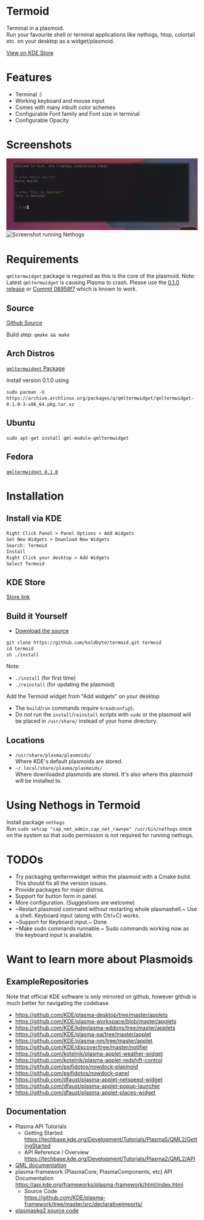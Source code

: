 # Termoid

Terminal in a plasmoid.  
Run your favourite shell or terminal applications like nethogs, htop, colortail etc. on your desktop as a widget/plasmoid.

[View on KDE Store](https://store.kde.org/p/1169451/)

# Features
* Terminal :)
* Working keyboard and mouse input
* Comes with many inbuilt color schemes 
* Configurable Font family and Font size in terminal
* Configurable Opacity 

# Screenshots
![Screenshot showing keyboard input](screenshot.png)
![Screenshot running Nethogs](https://cn.pling.com/img/e/6/3/4/23df0d53b03331a44f31d8b55b9fc93f6a4a.png)

# Requirements
`qmltermwidget` package is required as this is the core of the plasmoid.
Note: Latest `qmltermwidget` is causing Plasma to crash. 
Please use the [0.1.0 release](https://github.com/Swordfish90/qmltermwidget/tree/v0.1.0) or [Commit 08958f7](https://github.com/Swordfish90/qmltermwidget/commit/08958f7c83a7d05627f623b8904f3e79a0b7366b) which is known to work.

## Source

[Github Source](https://github.com/Swordfish90/qmltermwidget)  

Build step: `qmake && make`

## Arch Distros 

[`qmltermwidget` Package](https://www.archlinux.org/packages/community/x86_64/qmltermwidget/)  

Install version 0.1.0 using 
```
sudo pacman -U https://archive.archlinux.org/packages/q/qmltermwidget/qmltermwidget-0.1.0-3-x86_64.pkg.tar.xz
```

## Ubuntu 

`sudo apt-get install qml-module-qmltermwidget`  

## Fedora
[`qmltermwidget 0.1.0`](https://koji.fedoraproject.org/koji/buildinfo?buildID=1129411)

# Installation

## Install via KDE

    Right Click Panel > Panel Options > Add Widgets
    Get New Widgets > Download New Widgets
    Search: Termoid
    Install
    Right Click your desktop > Add Widgets
    Select Termoid


## KDE Store
[Store link](https://store.kde.org/p/1169451/)

## Build it Yourself
* [Download the source](https://github.com/koldbyte/termoid/archive/master.zip)

```
git clone https://github.com/koldbyte/termoid.git termoid
cd termoid
sh ./install
```

Note:  
* `./install`      (for first time)
* `./reinstall`    (for updating the plasmoid)

Add the Termoid widget from "Add widgets" on your desktop

* The `build`/`run` commands require `kreadconfig5`.
* Do *not* run the `install`/`reinstall` scripts with `sudo` or the plasmoid will be placed in `/usr/share/` instead of your home directory.

## Locations

* `/usr/share/plasma/plasmoids/`  
  Where KDE's default plasmoids are stored.
* `~/.local/share/plasma/plasmoids/`  
  Where downloaded plasmoids are stored. It's also where this plasmoid will be installed to.

# Using Nethogs in Termoid
Install package `nethogs`  
Run `sudo setcap "cap_net_admin,cap_net_raw+pe" /usr/bin/nethogs` once on the system so that sudo permission is not required for running nethogs.

# TODOs
* Try packaging qmltermwidget within the plasmoid with a Cmake build. This should fix all the version issues.
* Provide packages for major distros.
* Support for button form in panel.
* More configuration. (Suggestions are welcome)
* ~Restart plasmoid command without restarting whole plasmashell.~ Use a shell. Keyboard input (along with Ctrl+C) works.
* ~Support for Keyboard input.~ Done
* ~Make sudo commands runnable.~ Sudo commands working now as the keyboard input is available.

# Want to learn more about Plasmoids
## ExampleRepositories

Note that official KDE software is only mirrored on github, however github is much better for navigating the codebase.

* https://github.com/KDE/plasma-desktop/tree/master/applets
* https://github.com/KDE/plasma-workspace/blob/master/applets
* https://github.com/KDE/kdeplasma-addons/tree/master/applets
* https://github.com/KDE/plasma-pa/tree/master/applet
* https://github.com/KDE/plasma-nm/tree/master/applet
* https://github.com/KDE/discover/tree/master/notifier
* https://github.com/kotelnik/plasma-applet-weather-widget
* https://github.com/kotelnik/plasma-applet-redshift-control
* https://github.com/psifidotos/nowdock-plasmoid
* https://github.com/psifidotos/nowdock-panel
* https://github.com/dfaust/plasma-applet-netspeed-widget
* https://github.com/dfaust/plasma-applet-popup-launcher
* https://github.com/dfaust/plasma-applet-places-widget


## Documentation

* Plasma API Tutorials
	* Getting Started  
		https://techbase.kde.org/Development/Tutorials/Plasma5/QML2/GettingStarted
	* API Reference / Overview  
		https://techbase.kde.org/Development/Tutorials/Plasma2/QML2/API
* [QML documentation](http://doc.qt.io/qt-5/qtqml-syntax-basics.html)
* plasma-framework (PlasmaCore, PlasmaComponents, etc) API Documentation  
	https://api.kde.org/frameworks/plasma-framework/html/index.html
	* Source Code  
		https://github.com/KDE/plasma-framework/tree/master/src/declarativeimports/
* [plasmapkg2 source code](https://github.com/KDE/plasma-framework/blob/master/src/plasmapkg/plasmapkg.cpp)

